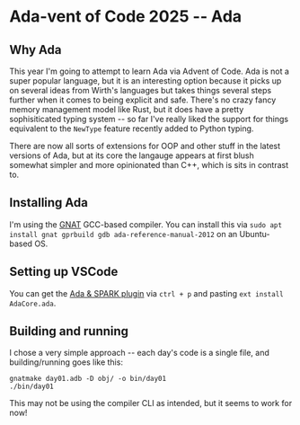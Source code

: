 # Ada-vent of Code 2025 -- Ada


## Why Ada

This year I'm going to attempt to learn Ada via Advent of Code. Ada is not a super popular language, but it is an interesting option because it picks up on several ideas from Wirth's languages but takes things several steps further when it comes to being explicit and safe. There's no crazy fancy memory management model like Rust, but it does have a pretty sophisiticated typing system -- so far I've really liked the support for things equivalent to the `NewType` feature recently added to Python typing.

There are now all sorts of extensions for OOP and other stuff in the latest versions of Ada, but at its core the langauge appears at first blush somewhat simpler and more opinionated than C++, which is sits in contrast to.


## Installing Ada

I'm using the [GNAT](https://gcc.gnu.org/wiki/GNAT) GCC-based compiler. You can install this via `sudo apt install gnat gprbuild gdb ada-reference-manual-2012` on an Ubuntu-based OS.

## Setting up VSCode

You can get the [Ada & SPARK plugin](https://marketplace.visualstudio.com/items?itemName=AdaCore.ada) via `ctrl + p` and pasting `ext install AdaCore.ada`.

## Building and running

I chose a very simple approach -- each day's code is a single file, and building/running goes like this:

```shell
gnatmake day01.adb -D obj/ -o bin/day01
./bin/day01
```

This may not be using the compiler CLI as intended, but it seems to work for now!

